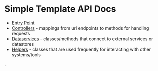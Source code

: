 # Simple Template API Docs

- [Entry Point](manual/entry.html)
- [Controllers](manual/README.controllers.html) - mappings from url endpoints to methods for handling requests
- [Dataservices](manual/README.dataservices.html) - classes/methods that connect to external services or datastores
- [Helpers](manual/README.helpers.html) - classes that are used frequently for interacting with other systems/tools

.
